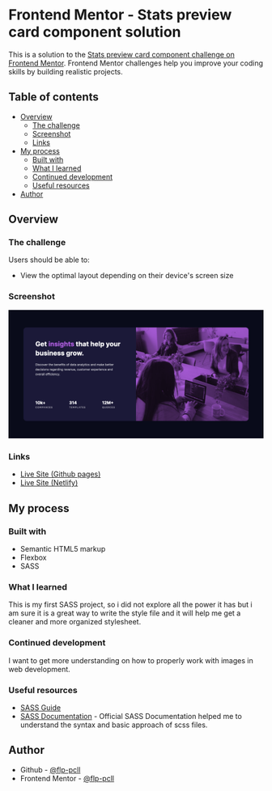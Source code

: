 # Frontend Mentor - Stats preview card component solution

This is a solution to the [Stats preview card component challenge on Frontend Mentor](https://www.frontendmentor.io/challenges/stats-preview-card-component-8JqbgoU62). Frontend Mentor challenges help you improve your coding skills by building realistic projects. 

## Table of contents

- [Overview](#overview)
  - [The challenge](#the-challenge)
  - [Screenshot](#screenshot)
  - [Links](#links)
- [My process](#my-process)
  - [Built with](#built-with)
  - [What I learned](#what-i-learned)
  - [Continued development](#continued-development)
  - [Useful resources](#useful-resources)
- [Author](#author)


## Overview

### The challenge

Users should be able to:

- View the optimal layout depending on their device's screen size

### Screenshot

![](./screenshot.png)


### Links

- [Live Site (Github pages)](https://flp-pcll.github.io/stats-preview-card-component/)
- [Live Site (Netlify)](https://stats-card-component-flppcll.netlify.app/)

## My process

### Built with

- Semantic HTML5 markup
- Flexbox
- SASS


### What I learned

This is my first SASS project, so i did not explore all the power it has but i am sure it is a great way 
to write the style file and it will help me get a cleaner and more organized stylesheet.


### Continued development

I want to get more understanding on how to properly work with images in web development.

### Useful resources

- [SASS Guide](https://sass-lang.com/guide)
- [SASS Documentation](https://sass-lang.com/documentation) - Official SASS Documentation helped me to understand the syntax and basic approach of scss files.


## Author

- Github - [@flp-pcll](https://github.com/flp-pcll)
- Frontend Mentor - [@flp-pcll](https://www.frontendmentor.io/profile/flp-pcll)


